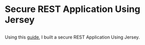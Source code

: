 # Secure REST Application Using Jersey

##
Using this [guide](https://developer.okta.com/blog/2019/12/30/java-jersey-jaxrs), I built a secure REST Application Using Jersey. 
